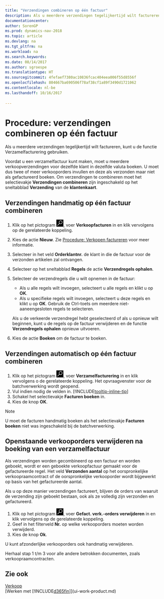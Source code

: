 ```yaml
---
title: "Verzendingen combineren op één factuur"
description: Als u meerdere verzendingen tegelijkertijd wilt factureren, kunt u de functie Verzamelfacturering gebruiken.
documentationcenter: 
author: SorenGP
ms.prod: dynamics-nav-2018
ms.topic: article
ms.devlang: na
ms.tgt_pltfrm: na
ms.workload: na
ms.search.keywords: 
ms.date: 08/14/2017
ms.author: sgroespe
ms.translationtype: HT
ms.sourcegitcommit: 4fefaef7380ac10836fcac404eea006f55d8556f
ms.openlocfilehash: 804667ba690506f78af38cf1a89f3490d1721062
ms.contentlocale: nl-be
ms.lasthandoff: 10/16/2017

---
```

# <a name="how-to-combine-shipments-on-a-single-invoice"></a>Procedure: verzendingen combineren op één factuur
Als u meerdere verzendingen tegelijkertijd wilt factureren, kunt u de functie Verzamelfacturering gebruiken.  

 Voordat u een verzamelfactuur kunt maken, moet u meerdere verkoopverzendingen voor dezelfde klant in dezelfde valuta boeken. U moet dus twee of meer verkooporders invullen en deze als verzonden maar niet als gefactureerd boeken. Om verzendingen te combineren moet het selectievakje **Verzendingen combineren** zijn ingeschakeld op het sneltabblad **Verzending** van de **klantenkaart**.  

## <a name="to-manually-combine-shipments-on-a-single-invoice"></a>Verzendingen handmatig op één factuur combineren  
1. Klik op het pictogram ![Zoeken naar pagina of rapport](media/ui-search/search_small.png "pictogram Zoeken naar pagina of rapport"), voer **Verkoopfacturen** in en klik vervolgens op de gerelateerde koppeling.  
2. Kies de actie **Nieuw**. Zie [Procedure: Verkopen factureren](sales-how-invoice-sales.md) voor meer informatie.
3. Selecteer in het veld **Orderklantnr.** de klant in die de factuur voor de verzonden artikelen zal ontvangen.  
4. Selecteer op het sneltabblad **Regels** de actie **Verzendregels ophalen**.  
5. Selecteer de verzendregels die u wilt opnemen in de factuur:  

    - Als u alle regels wilt invoegen, selecteert u alle regels en klikt u op **OK**.  
    - Als u specifieke regels wilt invoegen, selecteert u deze regels en klikt u op **OK**. Gebruik de Ctrl-toets om meerdere niet-aaneengesloten regels te selecteren.  

    Als u de verkeerde verzendregel hebt geselecteerd of als u opnieuw wilt beginnen, kunt u de regels op de factuur verwijderen en de functie **Verzendregels ophalen** opnieuw uitvoeren.  
7. Kies de actie **Boeken** om de factuur te boeken.  

## <a name="to-automatically-combine-shipments-on-a-single-invoice"></a>Verzendingen automatisch op één factuur combineren  
1. Klik op het pictogram ![Zoeken naar pagina of rapport](media/ui-search/search_small.png "pictogram Zoeken naar pagina of rapport"), voer **Verzamelfacturering** in en klik vervolgens o de gerelateerde koppeling. Het opvraagvenster voor de batchverwerking wordt geopend.  
2. Vul indien nodig de velden in. [!INCLUDE[tooltip-inline-tip](includes/tooltip-inline-tip_md.md)]
3. Schakel het selectievakje **Facturen boeken** in.  
4.  Kies de knop **OK**.  

> [!NOTE]  
>  U moet de facturen handmatig boeken als het selectievakje **Facturen boeken** niet was ingeschakeld bij de batchverwerking.  

## <a name="to-remove-open-sales-orders-after-combined-shipment-posting"></a>Openstaande verkooporders verwijderen na boeking van een verzamelfactuur 
Als verzendingen worden gecombineerd op een factuur en worden geboekt, wordt er een geboekte verkoopfactuur gemaakt voor de gefactureerde regel. Het veld **Verzonden aantal** op het oorspronkelijke verkoopraamcontract of de oorspronkelijke verkooporder wordt bijgewerkt op basis van het gefactureerde aantal.  

Als u op deze manier verzendingen factureert, blijven de orders van waaruit de verzending zijn geboekt bestaan, ook als ze volledig zijn verzonden en gefactureerd.   

1. Klik op het pictogram ![Zoeken naar pagina of rapport](media/ui-search/search_small.png "pictogram Zoeken naar pagina of rapport"), voer **Gefact. verk.-orders verwijderen** in en klik vervolgens op de gerelateerde koppeling.  
2. Geef in het filterveld **Nr.** op welke verkooporders moeten worden verwijderd.  
3. Kies de knop **Ok**.  

U kunt afzonderlijke verkooporders ook handmatig verwijderen.  

Herhaal stap 1 t/m 3 voor alle andere betrokken documenten, zoals verkoopraamcontracten.

## <a name="see-also"></a>Zie ook  
[Verkoop](sales-manage-sales.md)  
[Werken met [!INCLUDE[d365fin](includes/d365fin_md.md)]](ui-work-product.md)

